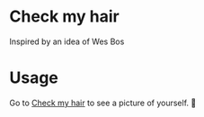 # Check my hair

Inspired by an idea of Wes Bos


# Usage
Go to [Check my hair](https://hair.maxklammer.com/) to see a picture of yourself. 👱
